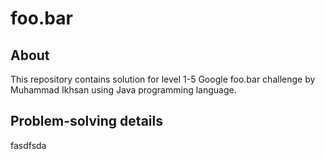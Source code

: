 # foo.bar

## About
This repository contains solution for level 1-5 Google foo.bar challenge by Muhammad Ikhsan using Java programming language.

## Problem-solving details
fasdfsda
